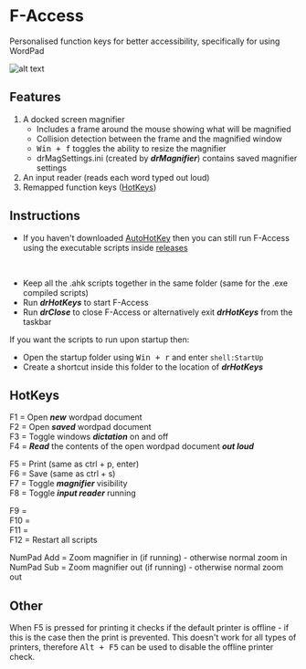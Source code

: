 # F-Access
Personalised function keys for better accessibility, specifically for using WordPad

![alt text](gifs/Magnifier.gif)

## Features
1. A docked screen magnifier
    - Includes a frame around the mouse showing what will be magnified
    - Collision detection between the frame and the magnified window
    - <kbd>Win + f</kbd> toggles the ability to resize the magnifier
    - drMagSettings.ini (created by __*drMagnifier*__) contains saved magnifier settings
2. An input reader (reads each word typed out loud)
3. Remapped function keys ([HotKeys](#hotkeys))

## Instructions
- If you haven't downloaded [AutoHotKey](https://www.autohotkey.com/) then you can still run F-Access using the executable scripts inside [releases](https://github.com/Drayz64/F-Access/releases)
<br/>

- Keep all the .ahk scripts together in the same folder (same for the .exe compiled scripts)
- Run __*drHotKeys*__ to start F-Access
- Run __*drClose*__ to close F-Access or alternatively exit __*drHotKeys*__ from the taskbar

If you want the scripts to run upon startup then:
  - Open the startup folder using <kbd>Win + r</kbd> and enter `shell:StartUp`
  - Create a shortcut inside this folder to the location of __*drHotKeys*__

## HotKeys
F1 = Open __*new*__ wordpad document\
F2 = Open __*saved*__ wordpad document\
F3 = Toggle windows __*dictation*__ on and off\
F4 = __*Read*__ the contents of the open wordpad document __*out loud*__


F5 = Print (same as ctrl + p, enter)\
F6 = Save (same as ctrl + s)\
F7 = Toggle __*magnifier*__ visibility\
F8 = Toggle __*input reader*__ running


F9 =\
F10 =\
F11 =\
F12 = Restart all scripts


NumPad Add = Zoom magnifier in (if running) - otherwise normal zoom in\
NumPad Sub = Zoom magnifier out (if running) - otherwise normal zoom out

## Other

When F5 is pressed for printing it checks if the default printer is offline - if this is the case then the print is prevented. This doesn't work for all types of printers, therefore <kbd>Alt + F5</kbd> can be used to disable the offline printer check.
